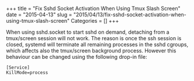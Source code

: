 +++
title = "Fix Sshd Socket Activation When Using Tmux Slash Screen"
date = "2015-04-13"
slug = "2015/04/13/fix-sshd-socket-activation-when-using-tmux-slash-screen"
Categories = []
+++

When using sshd.socket to start sshd on demand, detaching from a tmux/screen
session will not work. The reason is once the ssh session is closed, systemd
will terminate all remaining processes in the sshd cgroups, which affects also
the tmux/screen background process. However this behaviour can be changed using
the following drop-in file:

```plain /etc/systemd/system/sshd@.service.d/killmode.conf
[Service]
KillMode=process
```
